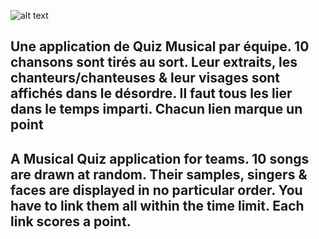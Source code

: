 ![alt text](https://github.com/me50/dvdmnc/blob/web50/projects/2020/x/capstone/musiquiz%20v3.PNG?raw=true)

## Une application de Quiz Musical par équipe. 10 chansons sont tirés au sort. Leur extraits, les chanteurs/chanteuses & leur visages sont affichés dans le désordre. Il faut tous les lier dans le temps imparti. Chacun lien marque un point
## A Musical Quiz application for teams. 10 songs are drawn at random. Their samples, singers & faces are displayed in no particular order. You have to link them all within the time limit. Each link scores a point.
